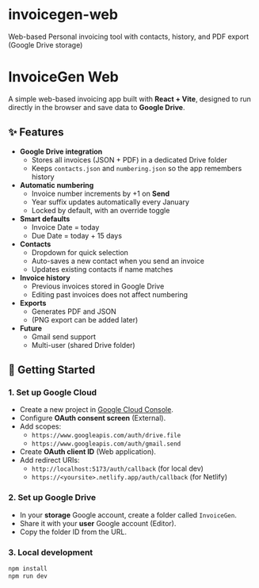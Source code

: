 # invoicegen-web
Web-based Personal invoicing tool with contacts, history, and PDF export (Google Drive storage)
# InvoiceGen Web

A simple web-based invoicing app built with **React + Vite**, designed to run directly in the browser and save data to **Google Drive**.

## ✨ Features

- **Google Drive integration**
  - Stores all invoices (JSON + PDF) in a dedicated Drive folder
  - Keeps `contacts.json` and `numbering.json` so the app remembers history
- **Automatic numbering**
  - Invoice number increments by +1 on **Send**
  - Year suffix updates automatically every January
  - Locked by default, with an override toggle
- **Smart defaults**
  - Invoice Date = today
  - Due Date = today + 15 days
- **Contacts**
  - Dropdown for quick selection
  - Auto-saves a new contact when you send an invoice
  - Updates existing contacts if name matches
- **Invoice history**
  - Previous invoices stored in Google Drive
  - Editing past invoices does not affect numbering
- **Exports**
  - Generates PDF and JSON
  - (PNG export can be added later)
- **Future**
  - Gmail send support
  - Multi-user (shared Drive folder)

## 🚀 Getting Started

### 1. Set up Google Cloud
- Create a new project in [Google Cloud Console](https://console.cloud.google.com).
- Configure **OAuth consent screen** (External).
- Add scopes:
  - `https://www.googleapis.com/auth/drive.file`
  - `https://www.googleapis.com/auth/gmail.send`
- Create **OAuth client ID** (Web application).
- Add redirect URIs:
  - `http://localhost:5173/auth/callback` (for local dev)
  - `https://<yoursite>.netlify.app/auth/callback` (for Netlify)

### 2. Set up Google Drive
- In your **storage** Google account, create a folder called `InvoiceGen`.
- Share it with your **user** Google account (Editor).
- Copy the folder ID from the URL.

### 3. Local development
```bash
npm install
npm run dev
